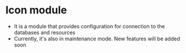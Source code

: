 # Icon module

- It is a module that provides configuration for connection to the databases and resources
- Currently, it's also in maintenance mode. New features will be added soon

